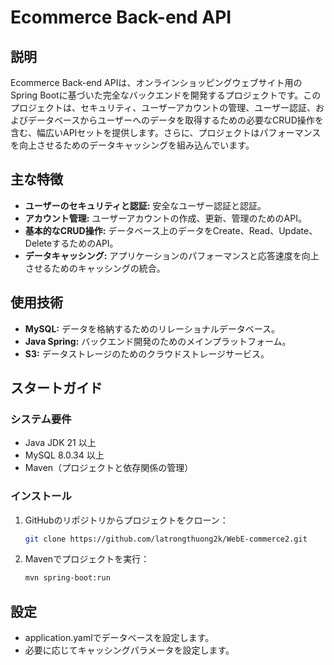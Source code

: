# Ecommerce Back-end API

## 説明

Ecommerce Back-end APIは、オンラインショッピングウェブサイト用のSpring Bootに基づいた完全なバックエンドを開発するプロジェクトです。このプロジェクトは、セキュリティ、ユーザーアカウントの管理、ユーザー認証、およびデータベースからユーザーへのデータを取得するための必要なCRUD操作を含む、幅広いAPIセットを提供します。さらに、プロジェクトはパフォーマンスを向上させるためのデータキャッシングを組み込んでいます。

## 主な特徴

- **ユーザーのセキュリティと認証:** 安全なユーザー認証と認証。
- **アカウント管理:** ユーザーアカウントの作成、更新、管理のためのAPI。
- **基本的なCRUD操作:** データベース上のデータをCreate、Read、Update、DeleteするためのAPI。
- **データキャッシング:** アプリケーションのパフォーマンスと応答速度を向上させるためのキャッシングの統合。

## 使用技術

- **MySQL:** データを格納するためのリレーショナルデータベース。
- **Java Spring:** バックエンド開発のためのメインプラットフォーム。
- **S3:** データストレージのためのクラウドストレージサービス。

## スタートガイド

### システム要件

- Java JDK 21 以上
- MySQL 8.0.34 以上
- Maven（プロジェクトと依存関係の管理）

### インストール

1. GitHubのリポジトリからプロジェクトをクローン：
   ```bash
   git clone https://github.com/latrongthuong2k/WebE-commerce2.git
2. Mavenでプロジェクトを実行：
   ```bash
   mvn spring-boot:run
## 設定
- application.yamlでデータベースを設定します。
- 必要に応じてキャッシングパラメータを設定します。
